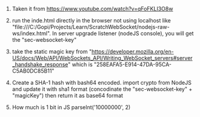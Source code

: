 1. Taken it from https://www.youtube.com/watch?v=qFoFKLI3O8w

2. run the inde.html directly in the browser not using localhost like "file:///C:/Gopi/Projects/Learn/ScratchWebSocket/nodejs-raw-ws/index.html". In server upgrade listener (nodeJS console), you will get the "sec-websocket-key"



3. take the static magic key from "https://developer.mozilla.org/en-US/docs/Web/API/WebSockets_API/Writing_WebSocket_servers#server_handshake_response" which is "258EAFA5-E914-47DA-95CA-C5AB0DC85B11"

4. Create a SHA-1 hash with bash64 encoded.
    import crypto from NodeJS and update it with sha1 format (concodinate the "sec-websocket-key" + "magicKey") then return it as base64 format

5. How much is 1 bit in JS
    parseInt('10000000', 2)
